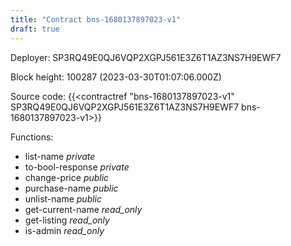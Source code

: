 ```yaml
---
title: "Contract bns-1680137897023-v1"
draft: true
---
```

Deployer: SP3RQ49E0QJ6VQP2XGPJ561E3Z6T1AZ3NS7H9EWF7


 



Block height: 100287 (2023-03-30T01:07:06.000Z)

Source code: {{<contractref "bns-1680137897023-v1" SP3RQ49E0QJ6VQP2XGPJ561E3Z6T1AZ3NS7H9EWF7 bns-1680137897023-v1>}}

Functions:

* list-name _private_
* to-bool-response _private_
* change-price _public_
* purchase-name _public_
* unlist-name _public_
* get-current-name _read_only_
* get-listing _read_only_
* is-admin _read_only_
